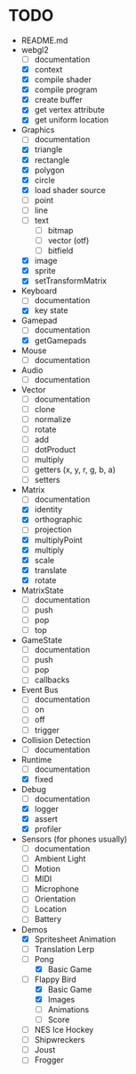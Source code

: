# TODO

-   README.md
-   webgl2
    -   [ ] documentation
    -   [x] context
    -   [x] compile shader
    -   [x] compile program
    -   [x] create buffer
    -   [x] get vertex attribute
    -   [x] get uniform location
-   Graphics
    -   [ ] documentation
    -   [x] triangle
    -   [x] rectangle
    -   [x] polygon
    -   [x] circle
    -   [x] load shader source
    -   [ ] point
    -   [ ] line
    -   [ ] text
        -   [ ] bitmap
        -   [ ] vector (otf)
        -   [ ] bitfield
    -   [x] image
    -   [x] sprite
    -   [x] setTransformMatrix
-   Keyboard
    -   [ ] documentation
    -   [x] key state
-   Gamepad
    -   [ ] documentation
    -   [x] getGamepads
-   Mouse
    -   [ ] documentation
-   Audio
    -   [ ] documentation
-   Vector
    -   [ ] documentation
    -   [ ] clone
    -   [ ] normalize
    -   [ ] rotate
    -   [ ] add
    -   [ ] dotProduct
    -   [ ] multiply
    -   [ ] getters (x, y, r, g, b, a)
    -   [ ] setters
-   Matrix
    -   [ ] documentation
    -   [x] identity
    -   [x] orthographic
    -   [ ] projection
    -   [x] multiplyPoint
    -   [x] multiply
    -   [x] scale
    -   [x] translate
    -   [x] rotate
-   MatrixState
    -   [ ] documentation
    -   [ ] push
    -   [ ] pop
    -   [ ] top
-   GameState
    -   [ ] documentation
    -   [ ] push
    -   [ ] pop
    -   [ ] callbacks
-   Event Bus
    -   [ ] documentation
    -   [ ] on
    -   [ ] off
    -   [ ] trigger
-   Collision Detection
    -   [ ] documentation
-   Runtime
    -   [ ] documentation
    -   [x] fixed
-   Debug
    -   [ ] documentation
    -   [x] logger
    -   [x] assert
    -   [x] profiler
-   Sensors (for phones usually)
    -   [ ] documentation
    -   [ ] Ambient Light
    -   [ ] Motion
    -   [ ] MIDI
    -   [ ] Microphone
    -   [ ] Orientation
    -   [ ] Location
    -   [ ] Battery
-   Demos
    -   [x] Spritesheet Animation
    -   [ ] Translation Lerp
    -   [ ] Pong
        -   [x] Basic Game
    -   [ ] Flappy Bird
        -   [x] Basic Game
        -   [x] Images
        -   [ ] Animations
        -   [ ] Score
    -   [ ] NES Ice Hockey
    -   [ ] Shipwreckers
    -   [ ] Joust
    -   [ ] Frogger
